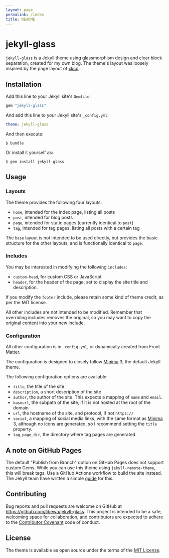```yaml
---
layout: page
permalink: /index
title: README
---
```


# jekyll-glass

`jekyll-glass` is a Jekyll theme using glassmorphism design and clear block separation, created for my own blog. The theme's layout was loosely inspired by the page layout of [xkcd](https://xkcd.com/).


## Installation

Add this line to your Jekyll site's `Gemfile`:

```ruby
gem "jekyll-glass"
```

And add this line to your Jekyll site's `_config.yml`:

```yaml
theme: jekyll-glass
```

And then execute:

    $ bundle

Or install it yourself as:

    $ gem install jekyll-glass

## Usage

### Layouts
The theme provides the following four layouts:
- `home`, intended for the index page, listing all posts
- `post`, intended for blog posts
- `page`, intended for static pages (currently identical to `post`)
- `tag`, intended for tag pages, listing all posts with a certain tag

The `base` layout is not intended to be used directly, but provides the basic structure for the other layouts, and is functionally identical to `page`.

### Includes
You may be interested in modifying the following `includes`:
- `custom-head`, for custom CSS or JavaScript
- `header`, for the header of the page, set to display the site title and description.

If you modify the `footer` include, please retain some kind of theme credit, as per the MIT license.

All other includes are not intended to be modified. Remember that overriding includes removes the original, so you may want to copy the original content into your new include.

### Configuration
All other configuration is in `_config.yml`, or dynamically created from Front Matter.

The configuration is designed to closely follow [Minima] 3, the default Jekyll theme.

The following configuration options are available:
- `title`, the title of the site
- `description`, a short description of the site
- `author`, the author of the site. This expects a mapping of `name` and `email`.
- `baseurl`, the subpath of the site, if it is not hosted at the root of the domain
- `url`, the hostname of the site, and protocol, if not `https://`
- `social`, a mapping of social media links, with the same format as [Minima] 3, although no icons are generated, so I recommend setting the `title` property.
- `tag_page_dir`, the directory where tag pages are generated.

## A note on GitHub Pages
The default "Publish from Branch" option on GitHub Pages does not support custom Gems. While you can use this theme using `jekyll-remote-theme`, this will break tags. Use a GitHub Actions workflow to build the site instead. The Jekyll team have written a simple [guide](https://jekyllrb.com/docs/continuous-integration/github-actions/) for this.

## Contributing

Bug reports and pull requests are welcome on GitHub at https://github.com/libewa/jekyll-glass. This project is intended to be a safe, welcoming space for collaboration, and contributors are expected to adhere to the [Contributor Covenant](http://contributor-covenant.org) code of conduct.

## License

The theme is available as open source under the terms of the [MIT License](https://opensource.org/licenses/MIT).

[Minima]: https://github.com/jekyll/minima
